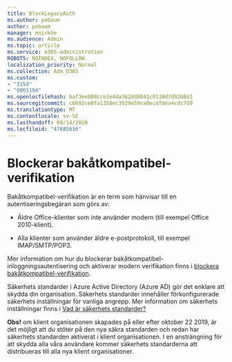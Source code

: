 ```yaml
---
title: BlockLegacyAuth
ms.author: pebaum
author: pebaum
manager: mnirkhe
ms.audience: Admin
ms.topic: article
ms.service: o365-administration
ROBOTS: NOINDEX, NOFOLLOW
localization_priority: Normal
ms.collection: Adm_O365
ms.custom:
- "3154"
- "9001194"
ms.openlocfilehash: baf3ee808cce1e4da362dd0841c0138d7d9268d1
ms.sourcegitcommit: c6692ce0fa1358ec3529e59ca0ecdfdea4cdc759
ms.translationtype: MT
ms.contentlocale: sv-SE
ms.lasthandoff: 09/14/2020
ms.locfileid: "47685616"
---
```

# <a name="blocking-legacy-authentication"></a>Blockerar bakåtkompatibel-verifikation

Bakåtkompatibel-verifikation är en term som hänvisar till en autentiseringsbegäran som görs av:

- Äldre Office-klienter som inte använder modern (till exempel Office 2010-klient).

- Alla klienter som använder äldre e-postprotokoll, till exempel IMAP/SMTP/POP3.

Mer information om hur du blockerar bakåtkompatibel-inloggningsautentisering och aktiverar modern verifikation finns i [blockera bakåtkompatibel-verifikation](https://docs.microsoft.com/azure/active-directory/conditional-access/concept-conditional-access-block-legacy-authentication).

Säkerhets standarder i Azure Active Directory (Azure AD) gör det enklare att skydda din organisation. Säkerhets standarder innehåller förkonfigurerade säkerhets inställningar för vanliga angrepp.
Mer information om säkerhets inställningar finns i [Vad är säkerhets standarder?](https://docs.microsoft.com/azure/active-directory/fundamentals/concept-fundamentals-security-defaults) 

**Obs!** om klient organisationen skapades på eller efter oktober 22 2019, är det möjligt att du stöter på den nya säkra standarden och redan har säkerhets standarden aktiverat i klient organisationen.  I en ansträngning för att skydda alla våra användare kommer säkerhets standarderna att distribueras till alla nya klient organisationer.
